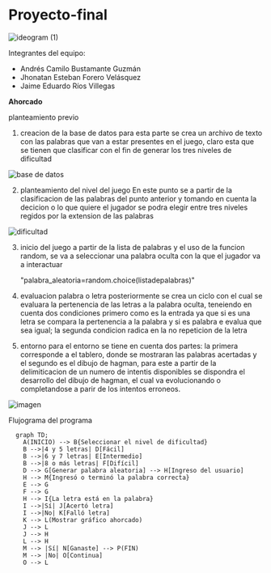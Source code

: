 # Proyecto-final

![ideogram (1)](https://github.com/jeriosv/taller_1/assets/142249529/5bd59e64-9074-4caf-beac-929549df998f)


Integrantes del equipo:
- Andrés Camilo Bustamante Guzmán
- Jhonatan Esteban Forero Velásquez
- Jaime Eduardo Ríos Villegas
  
**Ahorcado**

planteamiento previo

1. creacion de la base de datos
   para esta parte se crea un archivo de texto con las palabras  que van a estar presentes en el juego, claro esta que se tienen que clasificar con el fin de generar los tres niveles de dificultad

![base de datos](https://github.com/AndresBustamant/Proyecto-final/assets/141858005/b9b88b1b-f72b-4587-8d7f-9de5e6706d8f)

   
2. planteamiento del nivel del juego
    En este punto se a partir de la clasificacion de las palabras del punto anterior y tomando en cuenta la decicion o lo que quiere el jugador se podra elegir entre tres niveles regidos por la extension de las palabras

![dificultad](https://github.com/AndresBustamant/Proyecto-final/assets/141858005/dc4cff37-20f6-4aed-8c1f-ba551ddbb221)

3. inicio del juego
   a partir de la lista de palabras y el uso de la funcion random, se va a seleccionar una palabra oculta con la que el jugador va a interactuar

   "palabra_aleatoria=random.choice(listadepalabras)"
   
4. evaluacion palabra o letra
   posteriormente se crea un ciclo con el cual se evaluara la pertenencia de las letras a la palabra oculta, teneiendo en cuenta dos condiciones primero como es la entrada ya que si es una letra se compara la pertenencia a la palabra y si es palabra e evalua que sea igual; la segunda condicion radica en la no repeticion de la letra 

5. entorno 
   para el entorno se tiene en cuenta dos partes: la primera corresponde a el tablero, donde se mostraran las palabras acertadas y el segundo es el  dibujo de hagman, para este a partir de la delimiticacion de un numero de intentis disponibles se dispondra el desarrollo del dibujo de hagman, el cual va evolucionando o completandose a parir de los intentos erroneos.

![imagen ](https://github.com/AndresBustamant/Proyecto-final/assets/141858005/99d5b9d0-84b2-4659-8f07-9b79415653a5)


Flujograma del programa

```mermaid
  graph TD;
    A(INICIO) --> B{Seleccionar el nivel de dificultad}
    B -->|4 y 5 letras| D[Fácil] 
    B -->|6 y 7 letras| E[Intermedio] 
    B -->|8 o más letras| F[Difícil] 
    D --> G[Generar palabra aleatoria] --> H[Ingreso del usuario]
    H --> M{Ingresó o terminó la palabra correcta}
    E --> G 
    F --> G 
    H --> I{La letra está en la palabra}
    I -->|Sí| J[Acertó letra]
    I -->|No| K[Falló letra]
    K --> L(Mostrar gráfico ahorcado)
    J --> L
    J --> H
    L --> H
    M --> |Sí| N[Ganaste] --> P(FIN)
    M --> |No| O[Continua] 
    O --> L
```
